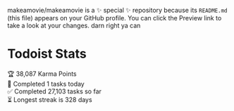 makeamovie/makeamovie is a ✨ special ✨ repository because its `README.md` (this file) appears on your GitHub profile.
You can click the Preview link to take a look at your changes. darn right ya can

# Todoist Stats

<!-- TODO-IST:START -->
🏆  38,087 Karma Points           
🌸  Completed 1 tasks today           
✅  Completed 27,103 tasks so far           
⏳  Longest streak is 328 days
<!-- TODO-IST:END -->